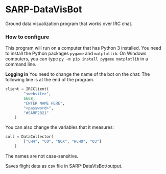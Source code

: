 # SARP-DataVisBot
Ground data visualization program that works over IRC chat.

### How to configure
This program will run on a computer that has Python 3 installed.
You need to install the Python packages `pygame` and `matplotlib`.
On Windows computers, you can type `py -m pip install pygame matplotlib` in a command line.

**Logging in**
You need to change the name of the bot on the chat:
The following line is at the end of the program.
```python
client = IRCClient(
        "<website>",
        6668,
        "ENTER NAME HERE",
        "<password>",
        "#SARP2021"
    )
```

You can also change the variables that it measures:
```python
coll = DataCollector(
        ["CH4", "CO", "NOX", "HCHO", "O3"]
    )
```

The names are not case-sensitive.

Saves flight data as csv file in SARP-DataVisBot\output.
